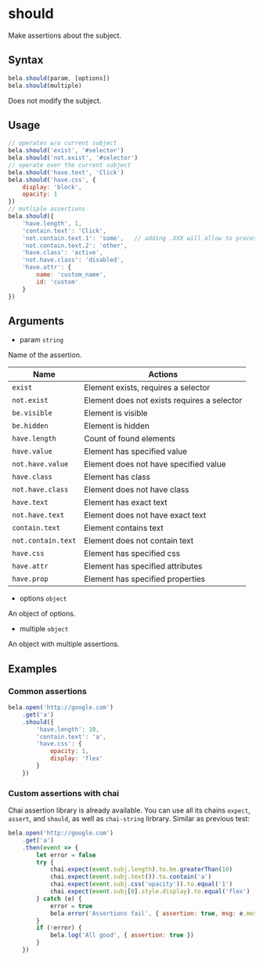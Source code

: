 # should

Make assertions about the subject.

## Syntax

```js
bela.should(param, [options])
bela.should(multiple)
```
Does not modify the subject.

## Usage

```js
// operates w/o current subject
bela.should('exist', '#selector')
bela.should('not.exist', '#selector')
// operate over the current subject
bela.should('have.text', 'Click')
bela.should('have.css', {
    display: 'block',
    opacity: 1
})
// mutliple assertions
bela.should({
    'have.length', 1,
    'contain.text': 'Click',
    'not.contain.text.1': 'some',   // adding .XXX will allow to process multiple commands of same name
    'not.contain.text.2': 'other',
    'have.class': 'active',
    'not.have.class': 'disabled',
    'have.attr': {
        name: 'custom_name',
        id: 'custom'
    }
})
```

## Arguments

- param `string`

Name of the assertion.

| Name | Actions |
| ---- | ------- |
| `exist`           | Element exists, requires a selector |
| `not.exist`       | Element does not exists requires a selector |
| `be.visible`      | Element is visible |
| `be.hidden`       | Element is hidden |
| `have.length`     | Count of found elements |
| `have.value`      | Element has specified value |
| `not.have.value`  | Element does not have specified value |
| `have.class`      | Element has class |
| `not.have.class`  | Element does not have class |
| `have.text`       | Element has exact text |
| `not.have.text`   | Element does not have exact text |
| `contain.text`    | Element contains text |
| `not.contain.text`| Element does not contain text |
| `have.css`        | Element has specified css |
| `have.attr`       | Element has specified attributes |
| `have.prop`       | Element has specified properties |

- options `object`

An object of options.

- multiple `object`

An object with multiple assertions.

## Examples

### Common assertions

```js
bela.open('http://google.com')
    .get('a')
    .should({
        'have.length': 10,
        'contain.text': 'a',
        'have.css': {
            opacity: 1,
            display: 'flex'
        }
    })
```

### Custom assertions with chai

Chai assertion library is already available. You can use all its chains `expect`, `assert`, and `should`, as well as `chai-string` lirbrary. Similar as previous test:

```js
bela.open('http://google.com')
    .get('a')
    .then(event => {
        let error = false
        try {
            chai.expect(event.subj.length).to.be.greaterThan(10)
            chai.expect(event.subj.text()).to.contain('a')
            chai.expect(event.subj.css('opacity')).to.equal('1')
            chai.expect(event.subj[0].style.display).to.equal('flex')
        } catch (e) {
            error = true
            bela.error('Assertions fail', { assertion: true, msg: e.message })
        }
        if (!error) {
            bela.log('All good', { assertion: true })
        }
    })
```